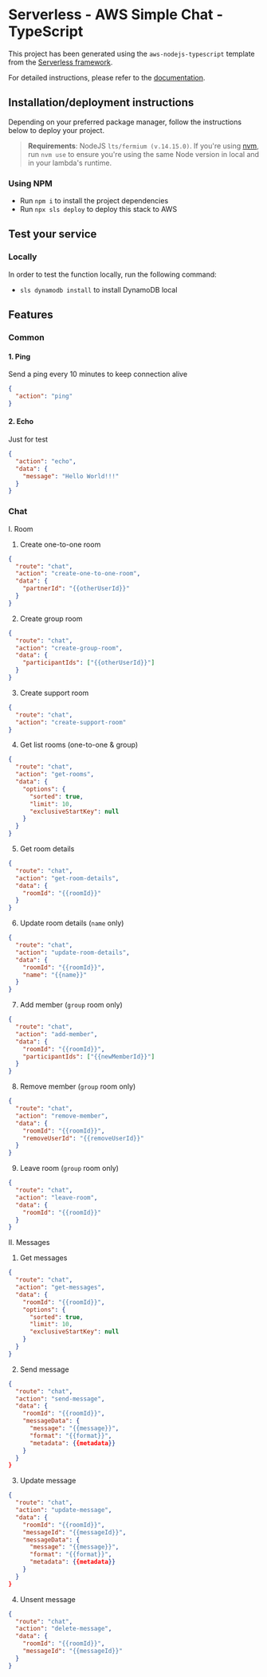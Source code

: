 # Serverless - AWS Simple Chat - TypeScript

This project has been generated using the `aws-nodejs-typescript` template from the [Serverless framework](https://www.serverless.com/).

For detailed instructions, please refer to the [documentation](https://www.serverless.com/framework/docs/providers/aws/).

## Installation/deployment instructions

Depending on your preferred package manager, follow the instructions below to deploy your project.

> **Requirements**: NodeJS `lts/fermium (v.14.15.0)`. If you're using [nvm](https://github.com/nvm-sh/nvm), run `nvm use` to ensure you're using the same Node version in local and in your lambda's runtime.

### Using NPM

- Run `npm i` to install the project dependencies
- Run `npx sls deploy` to deploy this stack to AWS

## Test your service

### Locally

In order to test the function locally, run the following command:

- `sls dynamodb install` to install DynamoDB local

## Features

### Common

#### 1. Ping

Send a ping every 10 minutes to keep connection alive

```json
{
  "action": "ping"
}
```

#### 2. Echo

Just for test

```json
{
  "action": "echo",
  "data": {
    "message": "Hello World!!!"
  }
}
```

### Chat

I. Room

1. Create one-to-one room

```json
{
  "route": "chat",
  "action": "create-one-to-one-room",
  "data": {
    "partnerId": "{{otherUserId}}"
  }
}
```

2. Create group room

```json
{
  "route": "chat",
  "action": "create-group-room",
  "data": {
    "participantIds": ["{{otherUserId}}"]
  }
}
```

3. Create support room

```json
{
  "route": "chat",
  "action": "create-support-room"
}
```

4. Get list rooms (one-to-one & group)

```json
{
  "route": "chat",
  "action": "get-rooms",
  "data": {
    "options": {
      "sorted": true,
      "limit": 10,
      "exclusiveStartKey": null
    }
  }
}
```

5. Get room details

```json
{
  "route": "chat",
  "action": "get-room-details",
  "data": {
    "roomId": "{{roomId}}"
  }
}
```

6. Update room details (`name` only)

```json
{
  "route": "chat",
  "action": "update-room-details",
  "data": {
    "roomId": "{{roomId}}",
    "name": "{{name}}"
  }
}
```

7. Add member (`group` room only)

```json
{
  "route": "chat",
  "action": "add-member",
  "data": {
    "roomId": "{{roomId}}",
    "participantIds": ["{{newMemberId}}"]
  }
}
```

8. Remove member (`group` room only)

```json
{
  "route": "chat",
  "action": "remove-member",
  "data": {
    "roomId": "{{roomId}}",
    "removeUserId": "{{removeUserId}}"
  }
}
```

9. Leave room (`group` room only)

```json
{
  "route": "chat",
  "action": "leave-room",
  "data": {
    "roomId": "{{roomId}}"
  }
}
```

II. Messages

1. Get messages

```json
{
  "route": "chat",
  "action": "get-messages",
  "data": {
    "roomId": "{{roomId}}",
    "options": {
      "sorted": true,
      "limit": 10,
      "exclusiveStartKey": null
    }
  }
}
```

2. Send message

```json
{
  "route": "chat",
  "action": "send-message",
  "data": {
    "roomId": "{{roomId}}",
    "messageData": {
      "message": "{{message}}",
      "format": "{{format}}",
      "metadata": {{metadata}}
    }
  }
}
```

3. Update message

```json
{
  "route": "chat",
  "action": "update-message",
  "data": {
    "roomId": "{{roomId}}",
    "messageId": "{{messageId}}",
    "messageData": {
      "message": "{{message}}",
      "format": "{{format}}",
      "metadata": {{metadata}}
    }
  }
}
```

4. Unsent message

```json
{
  "route": "chat",
  "action": "delete-message",
  "data": {
    "roomId": "{{roomId}}",
    "messageId": "{{messageId}}"
  }
}
```
